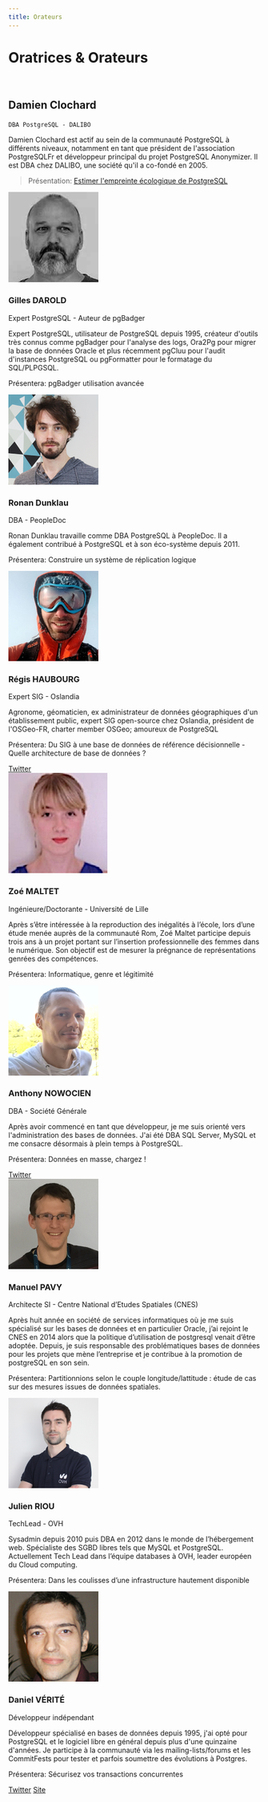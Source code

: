 ```yaml
---
title: Orateurs
---
```


# Oratrices & Orateurs


<div class="row pg_speaker" id="damien_clochard">
<div class="col-md-2">
<img src="img/orateurs/d_clochard" class="img-thumbnail" alt="">
</div>

<div class="col-md-8">

## Damien Clochard

`DBA PostgreSQL - DALIBO`

Damien Clochard est actif au sein de la communauté PostgreSQL à
différents niveaux, notamment en tant que président de l'association
PostgreSQLFr et développeur principal du projet PostgreSQL Anonymizer.
Il est DBA chez DALIBO, une société qu'il a co-fondé en 2005.

> Présentation: [Estimer l'empreinte écologique de PostgreSQL](/programme)

</div>
</div>



<div class="row pg_speaker" id="gilles_darold">
<div class="col-md-2">
<img src="img/orateurs/gdarold.png" class="img-thumbnail" alt="">
</div>

<div class="col-md-8">
<h3>Gilles DAROLD</h3>
<span class="role">Expert PostgreSQL - Auteur de pgBadger</span>

<p>Expert PostgreSQL, utilisateur de PostgreSQL depuis 1995, créateur d'outils très connus comme pgBadger pour l'analyse des logs, Ora2Pg pour migrer la base de données Oracle et plus récemment pgCluu pour l'audit d'instances PostgreSQL ou pgFormatter pour le formatage du SQL/PLPGSQL.</p>

<p>Présentera: <span class="pg_conf">pgBadger utilisation avancée</span></p>

</div>
</div>

<div class="row pg_speaker" id="ronan_dunklau">
<div class="col-md-2">
<img src="img/orateurs/rdunklau.png" class="img-thumbnail" alt="">
</div>

<div class="col-md-8">
<h3>Ronan Dunklau</h3>
<span class="role">DBA - PeopleDoc</span>

<p>Ronan Dunklau travaille comme DBA PostgreSQL à PeopleDoc. Il a également contribué à PostgreSQL et à son éco-système depuis 2011.
</p>

<p>Présentera: <span class="pg_conf">Construire un système de réplication logique</span></p>

</div>
</div>

<div class="row pg_speaker" id="regis_haubourg">
<div class="col-md-2">
<img src="img/orateurs/rhaubourg.png" class="img-thumbnail" alt="">
</div>

<div class="col-md-8">
<h3>Régis HAUBOURG</h3>
<span class="role">Expert SIG - Oslandia</span>

<p>Agronome, géomaticien, ex administrateur de données géographiques d'un établissement public, expert SIG open-source chez Oslandia, président de l'OSGeo-FR, charter member OSGeo; amoureux de PostgreSQL</p>

<p>Présentera: <span class="pg_conf">Du SIG à une base de données de référence décisionnelle - Quelle architecture de base de données ?</span></p>

<footer>
<a href="https://twitter.com/RegisHaubourg">Twitter</a>
</footer>

</div>
</div>

<div class="row pg_speaker" id="zoe_maltet">
<div class="col-md-2">
<img src="img/orateurs/zmaltet.png" class="img-thumbnail" alt="">
</div>

<div class="col-md-8">
<h3>Zoé MALTET</h3>
<span class="role">Ingénieure/Doctorante - Université de Lille</span>

<p> Après s’être intéressée à la reproduction des inégalités à l’école, lors d’une étude menée auprès de la communauté Rom, Zoé Maltet participe depuis trois ans à un projet portant sur l’insertion professionnelle des femmes dans le numérique. Son objectif est de mesurer la prégnance de représentations genrées des compétences.</p>

<p>Présentera: <span class="pg_conf">Informatique, genre et légitimité</span></p>



</div>
</div>

<div class="row pg_speaker" id="anthony_nowocien">
<div class="col-md-2">
<img src="img/orateurs/anowocien.png" class="img-thumbnail" alt="">
</div>

<div class="col-md-8">
<h3>Anthony NOWOCIEN</h3>
<span class="role">DBA - Société Générale</span>

<p>Après avoir commencé en tant que développeur, je me suis orienté vers l'administration des bases de données. J'ai été DBA SQL Server, MySQL et me consacre désormais à plein temps à PostgreSQL.</p>

<p>Présentera: <span class="pg_conf">Données en masse, chargez !</span></p>

<footer>
<a href="https://twitter.com/nthonynowocien">Twitter</a>
</footer>

</div>
</div>

<div class="row pg_speaker" id="manuel_pavy">
<div class="col-md-2">
<img src="img/orateurs/mpavy.png" class="img-thumbnail" alt="">
</div>

<div class="col-md-8">
<h3>Manuel PAVY</h3>
<span class="role">Architecte SI - Centre National d’Etudes Spatiales (CNES)</span>

<p>Après huit année en société de services informatiques où je me suis spécialisé sur les bases de données et en particulier Oracle, j’ai rejoint le CNES en 2014 alors que la politique d’utilisation de postgresql venait d’être adoptée. Depuis, je suis responsable des problématiques bases de données pour les projets que mène l’entreprise et je contribue à la promotion de postgreSQL en son sein.</p>

<p>Présentera: <span class="pg_conf">Partitionnions selon le couple longitude/lattitude : étude de cas sur des mesures issues de données spatiales.
</span></p>

</div>
</div>

<div class="row pg_speaker" id="julien_riou">
<div class="col-md-2">
<img src="img/orateurs/jriou.png" class="img-thumbnail" alt="">
</div>

<div class="col-md-8">
<h3>Julien RIOU</h3>
<span class="role">TechLead - OVH</span>

<p>Sysadmin depuis 2010 puis DBA en 2012 dans le monde de l’hébergement
web. Spécialiste des SGBD libres tels que MySQL et PostgreSQL.
Actuellement Tech Lead dans l’équipe databases à OVH, leader européen du Cloud computing.</p>

<p>Présentera: <span class="pg_conf">Dans les coulisses d’une infrastructure hautement disponible</span></p>

</div>
</div>

<div class="row pg_speaker" id="daniel_verite">
<div class="col-md-2">
<img src="img/orateurs/dverite.png" class="img-thumbnail" alt="">
</div>

<div class="col-md-8">
<h3>Daniel VÉRITÉ</h3>
<span class="role">Développeur indépendant</span>

<p>Développeur spécialisé en bases de données depuis 1995, j'ai opté pour PostgreSQL et le logiciel libre en général depuis
plus d'une quinzaine d'années. Je participe à la communauté via les mailing-lists/forums et les CommitFests pour tester et parfois soumettre des évolutions à Postgres.
</p>

<p>Présentera: <span class="pg_conf">Sécurisez vos transactions concurrentes</span></p>

<footer>
<a href="https://twitter.com/DanielVerite">Twitter</a>
<a href="https://blog-postgresql.verite.pro/">Site</a>
</footer>

</div>
</div>


